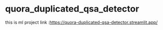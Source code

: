 # quora_duplicated_qsa_detector
this is ml project
link :https://quora-duplicated-qsa-detector.streamlit.app/
